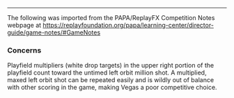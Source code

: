 ***
The following was imported from the PAPA/ReplayFX Competition Notes webpage at https://replayfoundation.org/papa/learning-center/director-guide/game-notes/#GameNotes

### Concerns
            
Playfield multipliers (white drop targets) in the upper right portion of the playfield count toward the untimed left orbit million shot. A multiplied, maxed left orbit shot can be repeated easily and is wildly out of balance with other scoring in the game, making Vegas a poor competitive choice.
